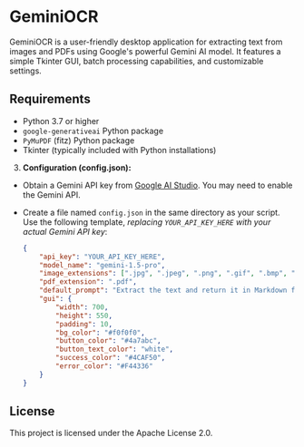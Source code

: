 # GeminiOCR

GeminiOCR is a user-friendly desktop application for extracting text from images and PDFs using Google's powerful Gemini AI model. It features a simple Tkinter GUI, batch processing capabilities, and customizable settings.

## Requirements

*   Python 3.7 or higher
*   `google-generativeai` Python package
*   `PyMuPDF` (fitz) Python package
*   Tkinter (typically included with Python installations)

3.  **Configuration (config.json):**

*   Obtain a Gemini API key from [Google AI Studio](https://aistudio.google.com/apikey).  You may need to enable the Gemini API.
*   Create a file named `config.json` in the same directory as your script.  Use the following template, *replacing `YOUR_API_KEY_HERE` with your actual Gemini API key*:

    ```json
    {
        "api_key": "YOUR_API_KEY_HERE",
        "model_name": "gemini-1.5-pro",
        "image_extensions": [".jpg", ".jpeg", ".png", ".gif", ".bmp", ".tiff", ".webp"],
        "pdf_extension": ".pdf",
        "default_prompt": "Extract the text and return it in Markdown format.",
        "gui": {
            "width": 700,
            "height": 550,
            "padding": 10,
            "bg_color": "#f0f0f0",
            "button_color": "#4a7abc",
            "button_text_color": "white",
            "success_color": "#4CAF50",
            "error_color": "#F44336"
        }
    }
    ```

## License

This project is licensed under the Apache License 2.0.
